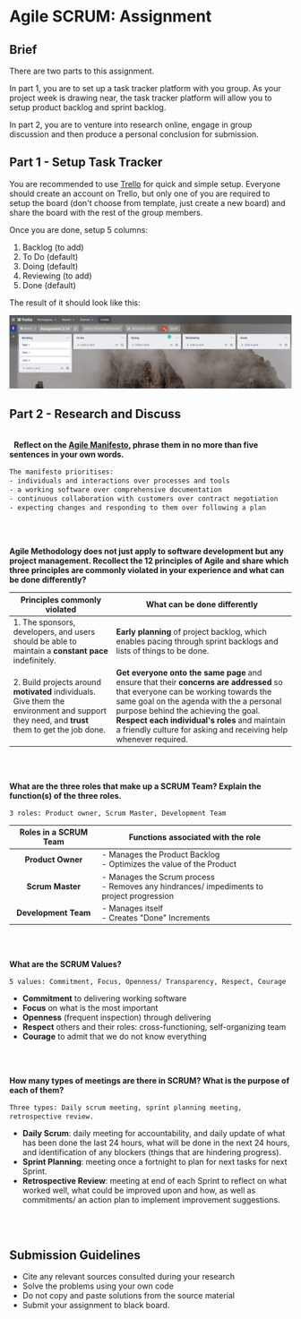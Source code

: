 # Agile SCRUM: Assignment

## Brief

There are two parts to this assignment. 

In part 1, you are to set up a task tracker platform with you group. As your project week is drawing near, the task tracker platform will allow you to setup product backlog and sprint backlog.

In part 2, you are to venture into research online, engage in group discussion and then produce a personal conclusion for submission.

## Part 1 - Setup Task Tracker

You are recommended to use [Trello](https://trello.com/) for quick and simple setup. Everyone should create an account on Trello, but only one of you are required to setup the board (don't choose from template, just create a new board) and share the board with the rest of the group members. 

Once you are done, setup 5 columns:
1. Backlog (to add)
1. To Do (default)
1. Doing (default)
1. Reviewing (to add)
1. Done (default)

The result of it should look like this:

<img src="./assets/images/trello.png" />


## Part 2 - Research and Discuss
\
&nbsp;
**Reflect on the [Agile Manifesto](https://agilemanifesto.org/), phrase them in no more than five sentences in your own words.**

```
The manifesto prioritises:
- individuals and interactions over processes and tools
- a working software over comprehensive documentation
- continuous collaboration with customers over contract negotiation
- expecting changes and responding to them over following a plan
```

\
&nbsp;

**Agile Methodology does not just apply to software development but any project management. Recollect the 12 principles of Agile and share which three principles are commonly violated in your experience and what can be done differently?**

| **Principles commonly violated** | **What can be done differently** |
|----------------------------------|----------------------------------|
|1. The sponsors, developers, and users should be able to maintain a **constant pace** indefinitely.| **Early planning** of project backlog, which enables pacing through sprint backlogs and lists of things to be done.|
|2. Build projects around **motivated** individuals. Give them the environment and support they need, and **trust** them to get the job done.| **Get everyone onto the same page** and ensure that their **concerns are addressed** so that everyone can be working towards the same goal on the agenda with the a personal purpose behind the achieving the goal. **Respect each individual's roles** and maintain a friendly culture for asking and receiving help whenever required. | 3. Business people and developers must **work together daily** throughout the project. | **Manage and clarify expectations** before embarking on project that each working day should start with a short meeting to update relevant stakeholders or parties on the status and progress of project (including blockers). |

\
&nbsp;

**What are the three roles that make up a SCRUM Team? Explain the function(s) of the three roles.**

```
3 roles: Product owner, Scrum Master, Development Team
```
| Roles in a SCRUM Team | Functions associated with the role |
|       :------:        |------------------------------------|
| **Product Owner** | - Manages the Product Backlog<br/>- Optimizes the value of the Product |
| **Scrum Master** | - Manages the Scrum process<br/>- Removes any hindrances/ impediments to project progression |
| **Development Team** | - Manages itself<br/>- Creates "Done" Increments|

\
&nbsp;

**What are the SCRUM Values?**

```
5 values: Commitment, Focus, Openness/ Transparency, Respect, Courage
```
- **Commitment** to delivering working software
- **Focus** on what is the most important
- **Openness** (frequent inspection) through delivering
- **Respect** others and their roles: cross-functioning, self-organizing team
- **Courage** to admit that we do not know everything

\
&nbsp;

**How many types of meetings are there in SCRUM? What is the purpose of each of them?**

```
Three types: Daily scrum meeting, sprint planning meeting, retrospective review.
```
- **Daily Scrum**: daily meeting for accountability, and daily update of what has been done the last 24 hours, what will be done in the next 24 hours, and identification of any blockers (things that are hindering progress).
- **Sprint Planning**: meeting once a fortnight to plan for next tasks for next Sprint. 
- **Retrospective Review**: meeting at end of each Sprint to reflect on what worked well, what could be improved upon and how, as well as commitments/ an action plan to implement improvement suggestions.

\
&nbsp;
## Submission Guidelines

- Cite any relevant sources consulted during your research
- Solve the problems using your own code
- Do not copy and paste solutions from the source material
- Submit your assignment to black board.
